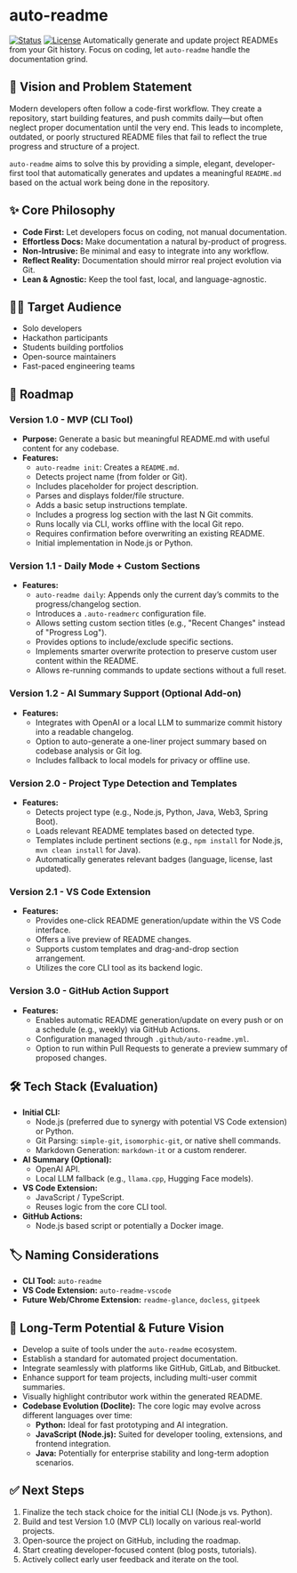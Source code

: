 # auto-readme

[![Status](https://img.shields.io/badge/status-planning-yellow.svg)](https://#)
[![License](https://img.shields.io/badge/license-MIT-blue.svg)](https://#)  Automatically generate and update project READMEs from your Git history. Focus on coding, let `auto-readme` handle the documentation grind.

## 🎯 Vision and Problem Statement

Modern developers often follow a code-first workflow. They create a repository, start building features, and push commits daily—but often neglect proper documentation until the very end. This leads to incomplete, outdated, or poorly structured README files that fail to reflect the true progress and structure of a project.

`auto-readme` aims to solve this by providing a simple, elegant, developer-first tool that automatically generates and updates a meaningful `README.md` based on the actual work being done in the repository.

## ✨ Core Philosophy

* **Code First:** Let developers focus on coding, not manual documentation.
* **Effortless Docs:** Make documentation a natural by-product of progress.
* **Non-Intrusive:** Be minimal and easy to integrate into any workflow.
* **Reflect Reality:** Documentation should mirror real project evolution via Git.
* **Lean & Agnostic:** Keep the tool fast, local, and language-agnostic.

## 🧑‍💻 Target Audience

* Solo developers
* Hackathon participants
* Students building portfolios
* Open-source maintainers
* Fast-paced engineering teams

## 🚀 Roadmap

### Version 1.0 - MVP (CLI Tool)
* **Purpose:** Generate a basic but meaningful README.md with useful content for any codebase.
* **Features:**
    * `auto-readme init`: Creates a `README.md`.
    * Detects project name (from folder or Git).
    * Includes placeholder for project description.
    * Parses and displays folder/file structure.
    * Adds a basic setup instructions template.
    * Includes a progress log section with the last N Git commits.
    * Runs locally via CLI, works offline with the local Git repo.
    * Requires confirmation before overwriting an existing README.
    * Initial implementation in Node.js or Python.

### Version 1.1 - Daily Mode + Custom Sections
* **Features:**
    * `auto-readme daily`: Appends only the current day’s commits to the progress/changelog section.
    * Introduces a `.auto-readmerc` configuration file.
    * Allows setting custom section titles (e.g., "Recent Changes" instead of "Progress Log").
    * Provides options to include/exclude specific sections.
    * Implements smarter overwrite protection to preserve custom user content within the README.
    * Allows re-running commands to update sections without a full reset.

### Version 1.2 - AI Summary Support (Optional Add-on)
* **Features:**
    * Integrates with OpenAI or a local LLM to summarize commit history into a readable changelog.
    * Option to auto-generate a one-liner project summary based on codebase analysis or Git log.
    * Includes fallback to local models for privacy or offline use.

### Version 2.0 - Project Type Detection and Templates
* **Features:**
    * Detects project type (e.g., Node.js, Python, Java, Web3, Spring Boot).
    * Loads relevant README templates based on detected type.
    * Templates include pertinent sections (e.g., `npm install` for Node.js, `mvn clean install` for Java).
    * Automatically generates relevant badges (language, license, last updated).

### Version 2.1 - VS Code Extension
* **Features:**
    * Provides one-click README generation/update within the VS Code interface.
    * Offers a live preview of README changes.
    * Supports custom templates and drag-and-drop section arrangement.
    * Utilizes the core CLI tool as its backend logic.

### Version 3.0 - GitHub Action Support
* **Features:**
    * Enables automatic README generation/update on every push or on a schedule (e.g., weekly) via GitHub Actions.
    * Configuration managed through `.github/auto-readme.yml`.
    * Option to run within Pull Requests to generate a preview summary of proposed changes.

## 🛠️ Tech Stack (Evaluation)

* **Initial CLI:**
    * Node.js (preferred due to synergy with potential VS Code extension) or Python.
    * Git Parsing: `simple-git`, `isomorphic-git`, or native shell commands.
    * Markdown Generation: `markdown-it` or a custom renderer.
* **AI Summary (Optional):**
    * OpenAI API.
    * Local LLM fallback (e.g., `llama.cpp`, Hugging Face models).
* **VS Code Extension:**
    * JavaScript / TypeScript.
    * Reuses logic from the core CLI tool.
* **GitHub Actions:**
    * Node.js based script or potentially a Docker image.

## 🏷️ Naming Considerations

* **CLI Tool:** `auto-readme`
* **VS Code Extension:** `auto-readme-vscode`
* **Future Web/Chrome Extension:** `readme-glance`, `docless`, `gitpeek`

## 🔭 Long-Term Potential & Future Vision

* Develop a suite of tools under the `auto-readme` ecosystem.
* Establish a standard for automated project documentation.
* Integrate seamlessly with platforms like GitHub, GitLab, and Bitbucket.
* Enhance support for team projects, including multi-user commit summaries.
* Visually highlight contributor work within the generated README.
* **Codebase Evolution (Doclite):** The core logic may evolve across different languages over time:
    * **Python:** Ideal for fast prototyping and AI integration.
    * **JavaScript (Node.js):** Suited for developer tooling, extensions, and frontend integration.
    * **Java:** Potentially for enterprise stability and long-term adoption scenarios.

## ✅ Next Steps

1.  Finalize the tech stack choice for the initial CLI (Node.js vs. Python).
2.  Build and test Version 1.0 (MVP CLI) locally on various real-world projects.
3.  Open-source the project on GitHub, including the roadmap.
4.  Start creating developer-focused content (blog posts, tutorials).
5.  Actively collect early user feedback and iterate on the tool.
